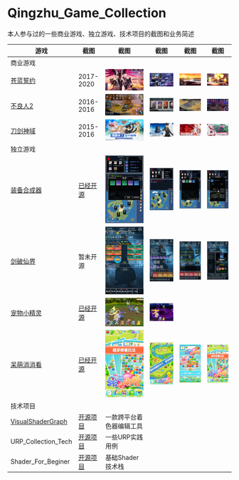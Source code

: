 # Qingzhu_Game_Collection
 本人参与过的一些商业游戏、独立游戏、技术项目的截图和业务简述


| 游戏 | 截图 | 截图 | 截图 | 截图 |截图 |
| - | - | --- | --- | - |- |
| 商业游戏 |  
|<a href="https://github.com/zwluoqi/Qingzhu_Game_Collection/tree/main/Business_Game_Collection/苍蓝誓约">苍蓝誓约</a> |2017-2020| ![](Business_Game_Collection/苍蓝誓约/iPhone_0.jpg) | ![](Business_Game_Collection/苍蓝誓约/iPhone_1.jpg) | ![](Business_Game_Collection/苍蓝誓约/iPhone_2.jpg) | ![](Business_Game_Collection/苍蓝誓约/iPhone_3.jpg) |
|<a href="https://github.com/zwluoqi/Qingzhu_Game_Collection/tree/main/Business_Game_Collection/不良人2">不良人2</a>|2016-2016|![](Business_Game_Collection/不良人2/iPhone_0.jpg) | ![](Business_Game_Collection/不良人2/iPhone_1.jpg) | ![](Business_Game_Collection/不良人2/iPhone_2.jpg) | ![](Business_Game_Collection/不良人2/iPhone_3.jpg) |
|<a href="https://github.com/zwluoqi/Qingzhu_Game_Collection/tree/main/Business_Game_Collection/刀剑神域">刀剑神域</a>|2015-2016| ![](Business_Game_Collection/刀剑神域/iPhone_0.jpg) | ![](Business_Game_Collection/刀剑神域/iPhone_1.jpg) | ![](Business_Game_Collection/刀剑神域/iPhone_2.jpg) | ![](Business_Game_Collection/刀剑神域/iPhone_3.jpg) |
| 独立游戏 |  
|<a href="https://github.com/zwluoqi/Qingzhu_Game_Collection/tree/main/Independent_Game_Collection/装备合成器">装备合成器</a>|<a href="https://github.com/zwluoqi/TextEquip">已经开源</a>| ![](Independent_Game_Collection/装备合成器/0.PNG) | ![](Independent_Game_Collection/装备合成器/1.PNG) | ![](Independent_Game_Collection/装备合成器/2.PNG) | ![](Independent_Game_Collection/装备合成器/3.PNG) | 
|<a href="https://github.com/zwluoqi/Qingzhu_Game_Collection/tree/main/Independent_Game_Collection/剑破仙界">剑破仙界</a>|暂未开源| ![](Independent_Game_Collection/剑破仙界/IMG_5356.PNG) | ![](Independent_Game_Collection/剑破仙界/IMG_5357.PNG) | ![](Independent_Game_Collection/剑破仙界/IMG_5358.PNG) | ![](Independent_Game_Collection/剑破仙界/IMG_5359.PNG) | 
|<a href="https://github.com/zwluoqi/Qingzhu_Game_Collection/tree/main/Independent_Game_Collection/宠物小精灵">宠物小精灵</a>|<a href="https://github.com/zwluoqi/RoundRpg">已经开源</a>| ![](Independent_Game_Collection/宠物小精灵/nor.png) | ![](Independent_Game_Collection/宠物小精灵/enc.png) |||
|<a href="https://github.com/zwluoqi/Qingzhu_Game_Collection/tree/main/Independent_Game_Collection/呆萌消消看">呆萌消消看</a>|<a href="https://github.com/zwluoqi/sanxiao">已经开源</a>| ![](Independent_Game_Collection/呆萌消消看/1.jpg) | ![](Independent_Game_Collection/呆萌消消看/2.jpg) | ![](Independent_Game_Collection/呆萌消消看/3.jpg) | ![](Independent_Game_Collection/呆萌消消看/4.jpg)| 
| 技术项目 | 
|<a href="https://github.com/zwluoqi/mobile-visual-shader-editor/wiki/Visual-Shader">VisualShaderGraph</a>|<a href="https://github.com/zwluoqi/mobile-visual-shader-editor">开源项目</a>|一款跨平台着色器编辑工具||
|URP_Collection_Tech|<a href="https://github.com/zwluoqi/URP_Collection_Tech">开源项目</a>|一些URP实践用例||
|Shader_For_Beginer|<a href="https://github.com/zwluoqi/Shader_For_Beginer">开源项目</a>|基础Shader技术栈||


